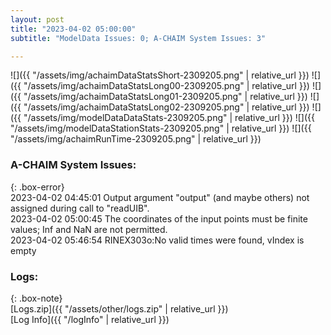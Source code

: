 ```yaml
---
layout: post
title: "2023-04-02 05:00:00"
subtitle: "ModelData Issues: 0; A-CHAIM System Issues: 3"

---
```


![]({{ "/assets/img/achaimDataStatsShort-2309205.png" | relative_url }})
![]({{ "/assets/img/achaimDataStatsLong00-2309205.png" | relative_url }})
![]({{ "/assets/img/achaimDataStatsLong01-2309205.png" | relative_url }})
![]({{ "/assets/img/achaimDataStatsLong02-2309205.png" | relative_url }})
![]({{ "/assets/img/modelDataDataStats-2309205.png" | relative_url }})
![]({{ "/assets/img/modelDataStationStats-2309205.png" | relative_url }})
![]({{ "/assets/img/achaimRunTime-2309205.png" | relative_url }})



### A-CHAIM System Issues:  
  
{: .box-error}  
2023-04-02 04:45:01 Output argument "output" (and maybe others) not assigned during call to "readUIB".  
2023-04-02 05:00:45 The coordinates of the input points must be finite values; Inf and NaN are not permitted.  
2023-04-02 05:46:54 RINEX303o:No valid times were found, vIndex is empty  

### Logs:  
  
{: .box-note}  
[Logs.zip]({{ "/assets/other/logs.zip" | relative_url }})  
[Log Info]({{ "/logInfo" | relative_url }})  
